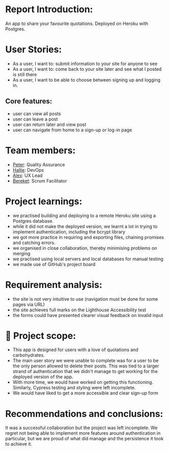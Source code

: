 # Report Introduction:  

An app to share your favourite quotations. Deployed on Heroku with Postgres. 

# User Stories:

- As a user, I want to: submit information to your site for anyone to see
- As a user, I want to: come back to your site later and see what I posted is still there
- As a user, I want to be able to choose between signing up and logging in.


## Core features:
  
- user can view all posts
- user can leave a post
- user can return later and view post
- user can navigate from home to a sign-up or log-in page
  
# Team members:

  - [Peter](https://github.com/PJSalter): Quality Assurance
  - [Hallie](https://github.com/vasystus): DevOps
  - [Alex](https://github.com/lascellesabercrombie): UX Lead
  - [Bereket](https://github.com/Bereketmebrahtu): Scrum Facilitator

# Project learnings:

- we practised building and deploying to a remote Heroku site using a Postgres database.
- while it did not make the deployed version, we learnt a lot in trying to implement authentication, including the bcrypt library
- we got more practice in requiring and exporting files, chaining promises and catching errors.
- we organised in close collaboration, thereby minimising problems on merging
- we practised using local servers and local databases for manual testing
- we made use of GitHub's project board

# Requirement analysis:

- the site is not very intuitive to use (navigation must be done for some pages via URL)
- the site achieves full marks on the Lighthouse Accessibility test
- the forms could have presented clearer visual feedback on invalid input

# 🧠 Project scope:

- This app is designed for users with a love of quotations and carbohydrates. 
- The main user story we were unable to complete was for a user to be the only person allowed to delete their posts. This was tied to a larger strand of authentication that we didn't manage to get working for the deployed version of the app. 
- With more time, we would have worked on getting this functioning. Similarly, Cypress testing and styling were left incomplete.
- We would have liked to get a more accessible and clear sign-up form 

# Recommendations and conclusions:

It was a successful collaboration but the project was left incomplete. We regret not being able to implement more features around authentication in particular, but we are proud of what did manage and the persistence it took to achieve it.
